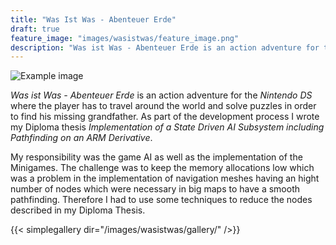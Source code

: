 ```yaml
---
title: "Was Ist Was - Abenteuer Erde"
draft: true
feature_image: "images/wasistwas/feature_image.png"
description: "Was ist Was - Abenteuer Erde is an action adventure for the Nintendo DS where the player has to travel around the world and solve puzzles in order to find his missing grandfather."
---
```

![Example image](/images/wasistwas/GameInfo.png )

*Was ist Was - Abenteuer Erde* is an action adventure for the *Nintendo DS* where the player has to travel around the world and solve puzzles in order to find his missing grandfather. As part of the development process I wrote my Diploma thesis *Implementation of a State Driven AI Subsystem including Pathfinding on an ARM Derivative*.

My responsibility was the game AI as well as the implementation of the Minigames. The challenge was to keep the memory allocations low which was a problem in the implementation of navigation meshes having an hight number of nodes which were necessary in big maps to have a smooth pathfinding. Therefore I had to use some techniques to reduce the nodes described in my Diploma Thesis.

{{< simplegallery dir="/images/wasistwas/gallery/" />}}